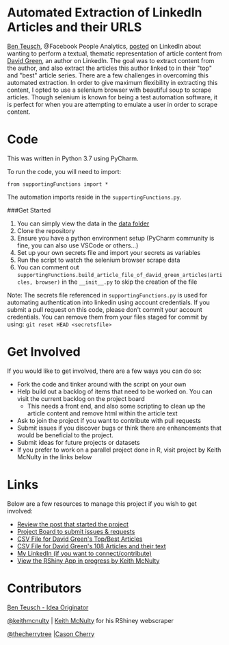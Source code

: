 # Automated Extraction of LinkedIn Articles and their URLS
[Ben Teusch](https://www.linkedin.com/in/teuschb/), @Facebook People Analytics, [posted](https://www.linkedin.com/feed/update/urn:li:activity:6534214015349075968) on LinkedIn about wanting to perform a textual, thematic representation of article content from [David Green](https://www.linkedin.com/in/davidrgreen/), an author on LinkedIn. The goal was to extract content from the author, and also extract the articles this author linked to in their "top" and "best" article series. There are a few challenges in overcoming this automated extraction. In order to give maximum flexibility in extracting this content, I opted to use a selenium browser with beautiful soup to scrape articles. Though selenium is known for being a test automation software, it is perfect for when you are attempting to emulate a user in order to scrape content.

# Code
This was written in Python 3.7 using PyCharm. 

To run the code, you will need to import:
```
from supportingFunctions import *
```

The automation imports reside in the `supportingFunctions.py`.

###Get Started
1. You can simply view the data in the [data folder](https://github.com/thecherrytree/linkedInArticles/blob/master/data/)
2. Clone the repository
3. Ensure you have a python environment setup (PyCharm community is fine, you can also use VSCode or others...)
4. Set up your own secrets file and import your secrets as variables
5. Run the script to watch the selenium browser scrape data
6. You can comment out `supportingFunctions.build_article_file_of_david_green_articles(articles, browser)` in the `__init__.py` to skip the creation of the file


Note: The secrets file referenced in `supportingFunctions.py` is used for automating authentication into linkedin using account credentials. If you submit a pull request on this code, please don't commit your account credentials. You can remove them from your files staged for commit by using: `git reset HEAD <secretsfile>`

# Get Involved

If you would like to get involved, there are a few ways you can do so:
 - Fork the code and tinker around with the script on your own
 - Help build out a backlog of items that need to be worked on. You can visit the current backlog on the project board
    - This needs a front end, and also some scripting to clean up the article content and remove html within the article text
 - Ask to join the project if you want to contribute with pull requests
 - Submit issues if you discover bugs or think there are enhancements that would be beneficial to the project.
 - Submit ideas for future projects or datasets
 - If you prefer to work on a parallel project done in R, visit project by Keith McNulty in the links below


# Links
Below are a few resources to manage this project if you wish to get involved:
- [Review the post that started the project](https://www.linkedin.com/feed/update/urn:li:activity:6534214015349075968)
- [Project Board to submit issues & requests](https://github.com/thecherrytree/linkedInArticles/projects/1)
- [CSV File for David Green's Top/Best Articles](https://github.com/thecherrytree/linkedInArticles/blob/master/data/top_articles.csv)
- [CSV File for David Green's 108 Articles and their text](https://github.com/thecherrytree/linkedInArticles/blob/master/data/davigrgreen_articles.csv)
- [My LinkedIn (if you want to connect/contribute)](https://www.linkedin.com/in/casoncherry/)
- [View the RShiny App in progress by Keith McNulty](https://github.com/keithmcnulty/david_green_webscraping)


# Contributors
[Ben Teusch - Idea Originator](https://www.linkedin.com/in/teuschb/)

[@keithmcnulty](https://github.com/keithmcnulty) | [Keith McNulty](https://www.linkedin.com/in/keith-mcnulty/) for his RShiney webscraper

[@thecherrytree](https://github.com/thecherrytree) |[Cason Cherry](https://www.linkedin.com/in/casoncherry/)


